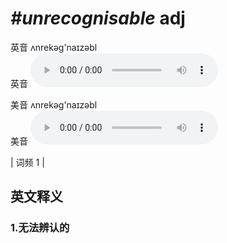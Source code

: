 # ***\#unrecognisable*** adj
英音 ʌnrekəɡ'naɪzəbl  
英音
<audio src="./media/unrecognisable1.aac" controls="controls"></audio>

美音 ʌnrekəɡ'naɪzəbl  
美音
<audio src="./media/unrecognisable2.aac" controls="controls"></audio>



| 词频 1 |  

英文释义
---
### 1.**无法辨认的**  


